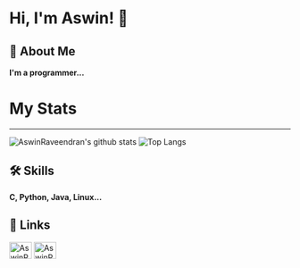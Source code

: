
# Hi, I'm Aswin! 👋


## 🚀 About Me

**I'm a programmer...**

# My Stats
<hr>

![AswinRaveendran's github stats](https://github-readme-stats.vercel.app/api?username=AswinRaveendran&show_icons=true&theme=light)
![Top Langs](https://github-readme-stats.vercel.app/api/top-langs/?username=AswinRaveendran)

## 🛠 Skills

**C, Python, Java, Linux...**

## 🔗 Links

<a href="https://dev.to/AswinRaveendran" target="blank"><img align="center" src="https://raw.githubusercontent.com/rahuldkjain/github-profile-readme-generator/master/src/images/icons/Social/devto.svg" alt="AswinRaveendran" height="30" width="40" /></a>
<a href="https://www.hackerrank.com/aswinr603" target="blank"><img align="center" src="https://raw.githubusercontent.com/rahuldkjain/github-profile-readme-generator/master/src/images/icons/Social/hackerrank.svg" alt="AswinRaveendran" height="30" width="40" /></a>



